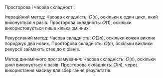 Просторова і часова складності:

Ітераційний метод:
Часова складність: 
𝑂(𝑛), оскільки є один цикл, який виконується 𝑛 разів.
Просторова складність: 
𝑂(1), оскільки використовується лише кілька змінних.

Рекурсивний метод:
Часова складність: 
𝑂(2𝑛), оскільки кожен виклик породжує два нових.
Просторова складність: 
𝑂(𝑛), оскільки виклики рекурсії займають стек до 𝑛 рівнів.

Метод динамічного програмування:
Часова складність: 
𝑂(𝑛), оскільки цикл виконується 𝑛 разів.
Просторова складність: 
𝑂(𝑛), через використання масиву для зберігання результатів.

